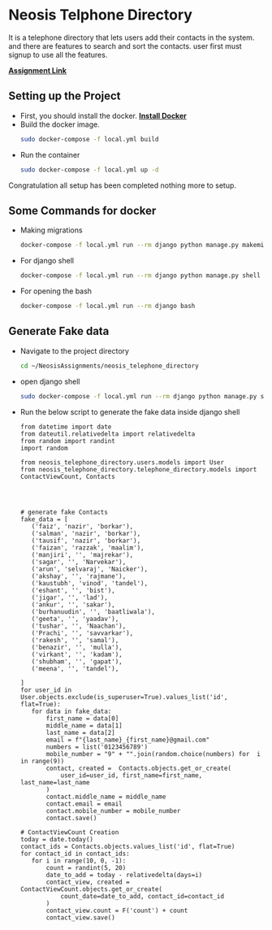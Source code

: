 # Neosis Telphone Directory
It is a telephone directory that lets users add their contacts in the system. and there are features to search and sort the contacts. user first must signup to use all the features.

**[Assignment Link](https://docs.google.com/document/d/1mxy4IsKZ0kdMWYs0mbH_PTC7HMzfp06Mv5alVZ3Yq4o/edit#)**

## Setting up the Project
- First, you should install the docker. **[Install Docker](https://docs.docker.com/engine/install/)**
- Build the docker image.
    ```bash
    sudo docker-compose -f local.yml build
    ```
- Run the container
    ```bash
    sudo docker-compose -f local.yml up -d
    ```
Congratulation all setup has been completed nothing more to setup.


## Some Commands for docker
 - Making migrations
     ```bash
     docker-compose -f local.yml run --rm django python manage.py makemigrations
     ```
 - For django shell
     ```bash
     docker-compose -f local.yml run --rm django python manage.py shell
     ```
 - For opening the bash
     ```bash
     docker-compose -f local.yml run --rm django bash
     ```
## Generate Fake data
 - Navigate to the project directory
     ```bash
     cd ~/NeosisAssignments/neosis_telephone_directory
     ```
 - open django shell
     ```bash
     sudo docker-compose -f local.yml run --rm django python manage.py shell_plus --ipython
     ```
 - Run the below script to generate the fake data inside django shell
     ```ipython
    from datetime import date
    from dateutil.relativedelta import relativedelta
    from random import randint
    import random

    from neosis_telephone_directory.users.models import User
    from neosis_telephone_directory.telephone_directory.models import ContactViewCount, Contacts




    # generate fake Contacts
    fake_data = [
        ('faiz', 'nazir', 'borkar'),
        ('salman', 'nazir', 'borkar'),
        ('tausif', 'nazir', 'borkar'),
        ('faizan', 'razzak', 'maalim'),
        ('manjiri', '', 'majrekar'),
        ('sagar', '', 'Narvekar'),
        ('arun', 'selvaraj', 'Naicker'),
        ('akshay', '', 'rajmane'),
        ('kaustubh', 'vinod', 'tandel'),
        ('eshant', '', 'bist'),
        ('jigar', '', 'lad'),
        ('ankur', '', 'sakar'),
        ('burhanuudin', '', 'baatliwala'),
        ('geeta', '', 'yaadav'),
        ('tushar', '', 'Naachan'),
        ('Prachi', '', 'savvarkar'),
        ('rakesh', '', 'samal'),
        ('benazir', '', 'mulla'),
        ('virkant', '', 'kadam'),
        ('shubham', '', 'gapat'),
        ('meena', '', 'tandel'),

    ]
    for user_id in User.objects.exclude(is_superuser=True).values_list('id', flat=True):
        for data in fake_data:
            first_name = data[0]
            middle_name = data[1]
            last_name = data[2]
            email = f"{last_name}_{first_name}@gmail.com"
            numbers = list('0123456789')		
            mobile_number = "9" + "".join(random.choice(numbers) for  i in range(9))
            contact, created =  Contacts.objects.get_or_create(
                user_id=user_id, first_name=first_name, last_name=last_name
            )
            contact.middle_name = middle_name
            contact.email = email
            contact.mobile_number = mobile_number
            contact.save()

    # ContactViewCount Creation
    today = date.today()
    contact_ids = Contacts.objects.values_list('id', flat=True)
    for contact_id in contact_ids:
        for i in range(10, 0, -1):
            count = randint(5, 20)
            date_to_add = today - relativedelta(days=i)
            contact_view, created = ContactViewCount.objects.get_or_create(
                count_date=date_to_add, contact_id=contact_id
            )
            contact_view.count = F('count') + count
            contact_view.save() 

     ```
